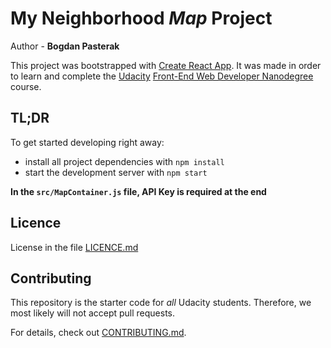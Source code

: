 # My Neighborhood _**Map**_ Project

Author - **Bogdan Pasterak**

This project was bootstrapped with [Create React App](https://github.com/facebookincubator/create-react-app).
It was made in order to learn and complete the [Udacity](https://eu.udacity.com/) [Front-End Web Developer Nanodegree](https://eu.udacity.com/course/front-end-web-developer-nanodegree--nd001) course.

## TL;DR

To get started developing right away:

* install all project dependencies with `npm install`
* start the development server with `npm start`

**In the `src/MapContainer.js` file, API Key is required at the end**

## Licence

License in the file [LICENCE.md](LICENCE.md)


## Contributing

This repository is the starter code for _all_ Udacity students. Therefore, we most likely will not accept pull requests.

For details, check out [CONTRIBUTING.md](CONTRIBUTING.md).

